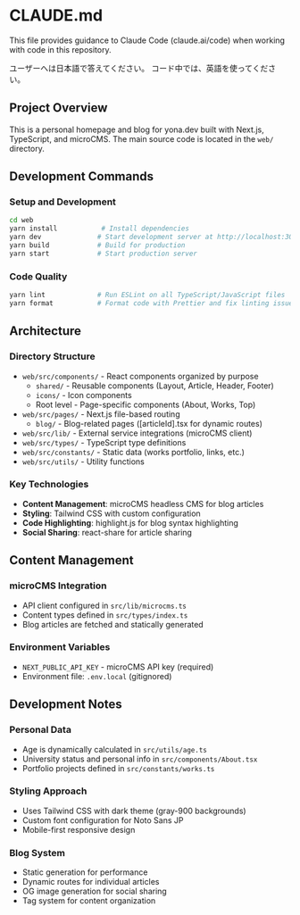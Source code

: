 # CLAUDE.md

This file provides guidance to Claude Code (claude.ai/code) when working with code in this repository.

ユーザーへは日本語で答えてください。
コード中では、英語を使ってください。

## Project Overview

This is a personal homepage and blog for yona.dev built with Next.js, TypeScript, and microCMS. The main source code is located in the `web/` directory.

## Development Commands

### Setup and Development
```bash
cd web
yarn install           # Install dependencies
yarn dev              # Start development server at http://localhost:3000
yarn build            # Build for production
yarn start            # Start production server
```

### Code Quality
```bash
yarn lint             # Run ESLint on all TypeScript/JavaScript files
yarn format           # Format code with Prettier and fix linting issues
```

## Architecture

### Directory Structure
- `web/src/components/` - React components organized by purpose
  - `shared/` - Reusable components (Layout, Article, Header, Footer)
  - `icons/` - Icon components
  - Root level - Page-specific components (About, Works, Top)
- `web/src/pages/` - Next.js file-based routing
  - `blog/` - Blog-related pages ([articleId].tsx for dynamic routes)
- `web/src/lib/` - External service integrations (microCMS client)
- `web/src/types/` - TypeScript type definitions
- `web/src/constants/` - Static data (works portfolio, links, etc.)
- `web/src/utils/` - Utility functions

### Key Technologies
- **Content Management**: microCMS headless CMS for blog articles
- **Styling**: Tailwind CSS with custom configuration
- **Code Highlighting**: highlight.js for blog syntax highlighting
- **Social Sharing**: react-share for article sharing

## Content Management

### microCMS Integration
- API client configured in `src/lib/microcms.ts`
- Content types defined in `src/types/index.ts`
- Blog articles are fetched and statically generated

### Environment Variables
- `NEXT_PUBLIC_API_KEY` - microCMS API key (required)
- Environment file: `.env.local` (gitignored)

## Development Notes

### Personal Data
- Age is dynamically calculated in `src/utils/age.ts`
- University status and personal info in `src/components/About.tsx`
- Portfolio projects defined in `src/constants/works.ts`

### Styling Approach
- Uses Tailwind CSS with dark theme (gray-900 backgrounds)
- Custom font configuration for Noto Sans JP
- Mobile-first responsive design

### Blog System
- Static generation for performance
- Dynamic routes for individual articles
- OG image generation for social sharing
- Tag system for content organization